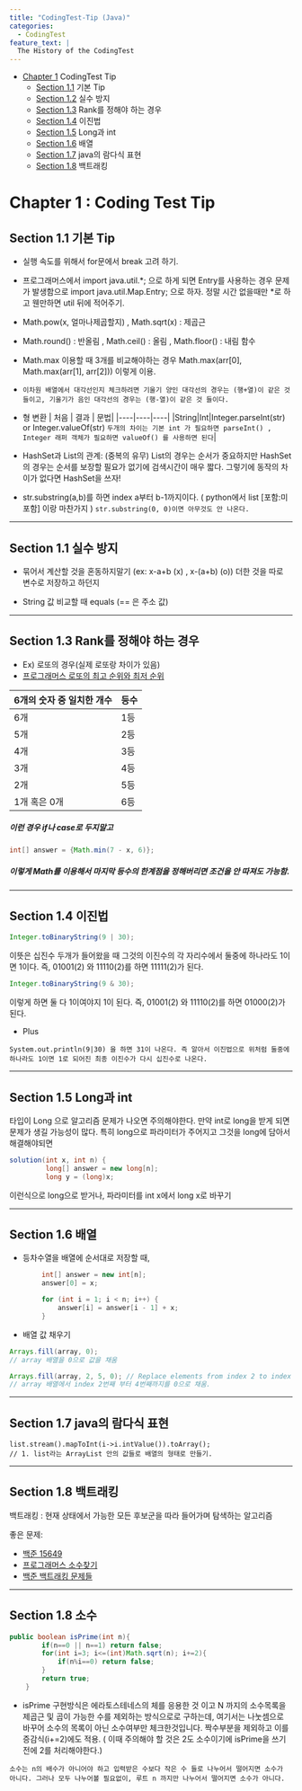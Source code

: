 ```yaml
---
title: "CodingTest-Tip (Java)"
categories:
  - CodingTest
feature_text: |
  The History of the CodingTest
---
```


- [Chapter 1](#chapter1) CodingTest Tip
  - [Section 1.1](#section_1_1) 기본 Tip
  - [Section 1.2](#section_1_2) 실수 방지
  - [Section 1.3](#section_1_3) Rank를 정해야 하는 경우
  - [Section 1.4](#section_1_4) 이진법
  - [Section 1.5](#section_1_5) Long과 int
  - [Section 1.6](#section_1_6) 배열
  - [Section 1.7](#section_1_7) java의 람다식 표현
  - [Section 1.8](#section_1_8) 백트래킹

# Chapter 1 <a class="anchor" id="chapter1"></a> : Coding Test Tip

## Section 1.1 <a class="anchor" id="section_1_1"></a> 기본 Tip

- 실행 속도를 위해서 for문에서 break 고려 하기.

- 프로그래머스에서 import java.util.*; 으로 하게 되면 Entry를 사용하는 경우 문제가 발생함으로 import java.util.Map.Entry; 으로 하자. 정말 시간 없을때만 *로 하고 웬만하면 util 뒤에 적어주기.

- Math.pow(x, 얼마나제곱할지) , Math.sqrt(x) : 제곱근

- Math.round() : 반올림 , Math.ceil() : 올림 , Math.floor() : 내림 함수

- Math.max 이용할 때 3개를 비교해야하는 경우 Math.max(arr[0], Math.max(arr[1], arr[2])) 이렇게 이용.

- `이차원 배열에서 대각선인지 체크하려면 기울기 양인 대각선의 경우는 (행+열)이 같은 것들이고, 기울기가 음인 대각선의 경우는 (행-열)이 같은 것 들이다.`

- 형 변환
  | 처음 | 결과 | 문법|
  |----|----|----|
  |String|Int|Integer.parseInt(str) or Integer.valueOf(str) `두개의 차이는 기본 int 가 필요하면 parseInt() , Integer 래퍼 객체가 필요하면 valueOf() 를 사용하면 된다`|

- HashSet과 List의 관계: (중복의 유무) List의 경우는 순서가 중요하지만 HashSet의 경우는 순서를 보장할 필요가 없기에 검색시간이 매우 짧다. 그렇기에 동작의 차이가 없다면 HashSet을 쓰자!

- str.substring(a,b)를 하면 index a부터 b-1까지이다. ( python에서 list [포함:미포함] 이랑 마찬가지 ) `str.substring(0, 0)이면 아무것도 안 나온다.`

---

## Section 1.1 <a class="anchor" id="section_1_1"></a> 실수 방지

- 묶어서 계산할 것을 혼동하지말기 (ex: x-a+b (x) , x-(a+b) (o)) 더한 것을 따로 변수로 저장하고 하던지

- String 값 비교할 때 equals (== 은 주소 값)

---

## Section 1.3 <a class="anchor" id="section_1_3"></a> Rank를 정해야 하는 경우

- Ex) 로또의 경우(실제 로또랑 차이가 있음)
- [프로그래머스 로또의 최고 순위와 최저 순위](https://programmers.co.kr/learn/courses/30/lessons/77484)

| 6개의 숫자 중 일치한 개수 | 등수 |
| ------------------------- | ---- |
| 6개                       | 1등  |
| 5개                       | 2등  |
| 4개                       | 3등  |
| 3개                       | 4등  |
| 2개                       | 5등  |
| 1개 혹은 0개              | 6등  |

##### 이런 경우 if나 case로 두지말고

```java
int[] answer = {Math.min(7 - x, 6)};
```

##### 이렇게 Math를 이용해서 마지막 등수의 한계점을 정해버리면 조건을 안 따져도 가능함.

---

## Section 1.4 <a class="anchor" id="section_1_4"></a> 이진법

```java
Integer.toBinaryString(9 | 30);
```

이뜻은 십진수 두개가 들어왔을 때 그것의 이진수의 각 자리수에서 둘중에 하나라도 1이면 1이다.
즉, 01001(2) 와 11110(2)를 하면 11111(2)가 된다.

```java
Integer.toBinaryString(9 & 30);
```

이렇게 하면 둘 다 1이여야지 1이 된다.
즉, 01001(2) 와 11110(2)를 하면 01000(2)가 된다.

- Plus

`System.out.println(9|30) 을 하면 31이 나온다. 즉 알아서 이진법으로 위처럼 둘중에 하나라도 1이면 1로 되어진 최종 이진수가 다시 십진수로 나온다.`

---

## Section 1.5 <a class="anchor" id="section_1_5"></a> Long과 int

타입이 Long 으로 알고리즘 문제가 나오면 주의해야한다.
만약 int로 long을 받게 되면 문제가 생길 가능성이 많다.
특히 long으로 파라미터가 주어지고
그것을 long에 담아서 해결해야되면

```java
solution(int x, int n) {
         long[] answer = new long[n];
         long y = (long)x;

```

이런식으로 long으로 받거나, 파라미터를 int x에서 long x로 바꾸기

---

## Section 1.6 <a class="anchor" id="section_1_6"></a> 배열

- 등차수열을 배열에 순서대로 저장할 때,

```java
        int[] answer = new int[n];
        answer[0] = x;

        for (int i = 1; i < n; i++) {
            answer[i] = answer[i - 1] + x;
        }

```

- 배열 값 채우기

```java
Arrays.fill(array, 0);
// array 배열을 0으로 값을 채움

Arrays.fill(array, 2, 5, 0); // Replace elements from index 2 to index 4 by 0
// array 배열에서 index 2번째 부터 4번째까지를 0으로 채움.
```

---

## Section 1.7 <a class="anchor" id="section_1_7"></a> java의 람다식 표현

```
list.stream().mapToInt(i->i.intValue()).toArray();
// 1. list라는 ArrayList 안의 값들로 배열의 형태로 만들기.

```

---

## Section 1.8 <a class="anchor" id="section_1_8"></a> 백트래킹

백트래킹 : 현재 상태에서 가능한 모든 후보군을 따라 들어가며 탐색하는 알고리즘

좋은 문제:

- [백준 15649](https://www.acmicpc.net/problem/15649) 
- [프로그래머스 소수찾기](https://programmers.co.kr/learn/courses/30/lessons/42839)
- [백준 백트래킹 문제들](https://www.acmicpc.net/step/34)

---

## Section 1.8 <a class="anchor" id="section_1_8"></a> 소수

```java
public boolean isPrime(int n){
        if(n==0 || n==1) return false;
        for(int i=3; i<=(int)Math.sqrt(n); i+=2){
            if(n%i==0) return false;
        }
        return true;
    }
```

- isPrime 구현방식은 에라토스테네스의 체를 응용한 것 이고 N 까지의 소수목록을 제곱근 및 곱이 가능한 수를 제외하는 방식으로로 구하는데, 여기서는 나눗셈으로 바꾸어 소수의 목록이 아닌 소수여부만 체크한것입니다. 짝수부분을 제외하고 이를 증감식(i+=2)에도 적용. ( 이때 주의해야 할 것은 2도 소수이기에 isPrime을 쓰기전에 2를 처리해야한다.)

`소수는 n의 배수가 아니어야 하고 입력받은 수보다 작은 수 들로 나누어서 떨어지면 소수가 아니다. 그러나 모두 나누어볼 필요없이, 루트 n 까지만 나누어서 떨어지면 소수가 아니다.`
